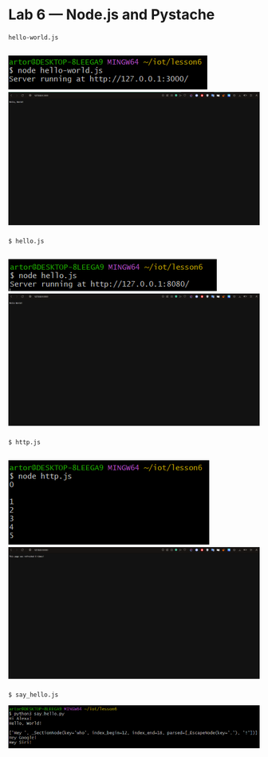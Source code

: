 # Lab 6 — Node.js and Pystache

`hello-world.js` 

![hello-world.js](img/hello-worldjs.png)
![hello-world.js](img/site_hello-worldjs.png)
---
`$ hello.js`

![hello.js](img/hellojs.png)
![hello.js](img/site_hellojs.png)
---
`$ http.js`

![http.js](img/httpjs.png)
![http.js](img/site_httpjs.png)
---
`$ say_hello.js`

![say_hello](img/say_hello.png)
